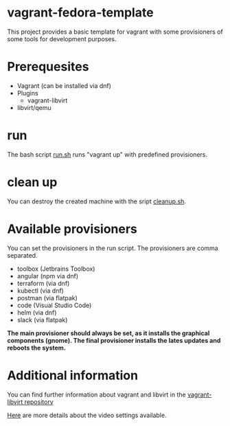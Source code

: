 # vagrant-fedora-template

This project provides a basic template for vagrant with some provisioners of some tools for development purposes.

# Prerequesites

- Vagrant (can be installed via dnf)
- Plugins
  - vagrant-libvirt
- libvirt/qemu

# run

The bash script [run.sh](run.sh) runs "vagrant up" with predefined provisioners. 

# clean up 

You can destroy the created machine with the sript [cleanup.sh](cleanup.sh).

# Available provisioners

You can set the provisioners in the run script. The provisioners are comma separated.

- toolbox (Jetbrains Toolbox)
- angular (npm via dnf)
- terraform (via dnf)
- kubectl (via dnf)
- postman (via flatpak)
- code (Visual Studio Code)
- helm (via dnf)
- slack (via flatpak)

**The main provisioner should always be set, as it installs the graphical components (gnome). The final provisioner installs the lates updates and reboots the system.**

# Additional information

You can find further information about vagrant and libvirt in the [vagrant-libvirt repository](https://github.com/vagrant-libvirt/vagrant-libvirt)

[Here](https://libvirt.org/formatdomain.html#elementsVideo) are more details about the video settings available.